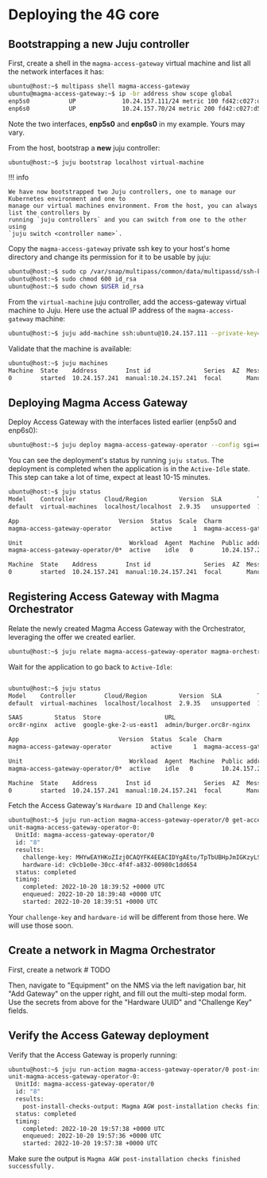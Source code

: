 # Deploying the 4G core

## Bootstrapping a new Juju controller

First, create a shell in the `magma-access-gateway` virtual machine and list all the network 
interfaces it has:

```bash
ubuntu@host:~$ multipass shell magma-access-gateway
ubuntu@magma-access-gateway:~$ ip -br address show scope global
enp5s0           UP             10.24.157.111/24 metric 100 fd42:c027:d54:8986:5054:ff:fe10:62b8/64 
enp6s0           UP             10.24.157.70/24 metric 200 fd42:c027:d54:8986:5054:ff:fe0a:6671/64
```

Note the two interfaces, **enp5s0** and **enp6s0** in my example. Yours may vary.

From the host, bootstrap a **new** juju controller:

```bash
ubuntu@host:~$ juju bootstrap localhost virtual-machine
```
!!! info
    
    We have now bootstrapped two Juju controllers, one to manage our Kubernetes environment and one to 
    manage our virtual machines environment. From the host, you can always list the controllers by 
    running `juju controllers` and you can switch from one to the other using 
    `juju switch <controller name>`.

Copy the `magma-access-gateway` private ssh key to your host's home directory and change its permission
for it to be usable by juju:

```bash
ubuntu@host:~$ sudo cp /var/snap/multipass/common/data/multipassd/ssh-keys/id_rsa .
ubuntu@host:~$ sudo chmod 600 id_rsa
ubuntu@host:~$ sudo chown $USER id_rsa
```

From the `virtual-machine` juju controller, add the access-gateway virtual machine to Juju. Here use
the actual IP address of the `magma-access-gateway` machine:

```bash
ubuntu@host:~$ juju add-machine ssh:ubuntu@10.24.157.111 --private-key=id_rsa
```

Validate that the machine is available:

```bash
ubuntu@host:~$ juju machines
Machine  State    Address        Inst id               Series  AZ  Message
0        started  10.24.157.241  manual:10.24.157.241  focal       Manually provisioned machine
```

## Deploying Magma Access Gateway

Deploy Access Gateway with the interfaces listed earlier (enp5s0 and enp6s0):

```bash
ubuntu@host:~$ juju deploy magma-access-gateway-operator --config sgi=enp5s0 --config s1=enp6s0 --channel=beta --to 0
```

You can see the deployment's status by running `juju status`. The deployment is completed when 
the application is in the `Active-Idle` state. This step can take a lot of time, expect at least 
10-15 minutes.

```bash
ubuntu@host:~$ juju status
Model    Controller        Cloud/Region         Version  SLA          Timestamp
default  virtual-machines  localhost/localhost  2.9.35   unsupported  15:46:28-04:00

App                            Version  Status  Scale  Charm                          Channel  Rev  Exposed  Message
magma-access-gateway-operator           active      1  magma-access-gateway-operator  beta      14  no       

Unit                              Workload  Agent  Machine  Public address  Ports  Message
magma-access-gateway-operator/0*  active    idle   0        10.24.157.241          

Machine  State    Address        Inst id               Series  AZ  Message
0        started  10.24.157.241  manual:10.24.157.241  focal       Manually provisioned machine
```

## Registering Access Gateway with Magma Orchestrator

Relate the newly created Magma Access Gateway with the Orchestrator, leveraging the offer
we created earlier.

```bash
ubuntu@host:~$ juju relate magma-access-gateway-operator magma-orchestrator-k8s:magma-orchestrator.orc8r-nginx
```

Wait for the application to go back to `Active-Idle`:

```bash

ubuntu@host:~$ juju status
Model    Controller        Cloud/Region         Version  SLA          Timestamp
default  virtual-machines  localhost/localhost  2.9.35   unsupported  15:50:07-04:00

SAAS         Status  Store                  URL
orc8r-nginx  active  google-gke-2-us-east1  admin/burger.orc8r-nginx

App                            Version  Status  Scale  Charm                          Channel  Rev  Exposed  Message
magma-access-gateway-operator           active      1  magma-access-gateway-operator  beta      14  no       

Unit                              Workload  Agent  Machine  Public address  Ports  Message
magma-access-gateway-operator/0*  active    idle   0        10.24.157.241          

Machine  State    Address        Inst id               Series  AZ  Message
0        started  10.24.157.241  manual:10.24.157.241  focal       Manually provisioned machine
```

Fetch the Access Gateway's `Hardware ID` and `Challenge Key`:

```bash
ubuntu@host:~$ juju run-action magma-access-gateway-operator/0 get-access-gateway-secrets --wait
unit-magma-access-gateway-operator-0:
  UnitId: magma-access-gateway-operator/0
  id: "8"
  results:
    challenge-key: MHYwEAYHKoZIzj0CAQYFK4EEACIDYgAEto/TpTbUBHpJmIGKzyLSEXtkZ0B9gXpJoBR49jUbj4vy2pO8vdL+0r38kj1NhnGOSF7mnUYwFRFYohodC0jufCYrBhNFmx5KS0qdAHDWzohC4ss7+8zdtkZAToPJvS25
    hardware-id: c9cb1e0e-30cc-4f4f-a832-00980c1dd654
  status: completed
  timing:
    completed: 2022-10-20 18:39:52 +0000 UTC
    enqueued: 2022-10-20 18:39:48 +0000 UTC
    started: 2022-10-20 18:39:51 +0000 UTC
```

Your `challenge-key` and `hardware-id` will be different from those here. We will use those soon.

## Create a network in Magma Orchestrator

First, create a network # TODO

Then, navigate to "Equipment" on the NMS via the left navigation bar, hit "Add Gateway" on the 
upper right, and fill out the multi-step modal form. Use the secrets from above for the 
"Hardware UUID" and "Challenge Key" fields.

## Verify the Access Gateway deployment

Verify that the Access Gateway is properly running:

```bash
ubuntu@host:~$ juju run-action magma-access-gateway-operator/0 post-install-checks --wait
unit-magma-access-gateway-operator-0:
  UnitId: magma-access-gateway-operator/0
  id: "8"
  results:
    post-install-checks-output: Magma AGW post-installation checks finished successfully.
  status: completed
  timing:
    completed: 2022-10-20 19:57:38 +0000 UTC
    enqueued: 2022-10-20 19:57:36 +0000 UTC
    started: 2022-10-20 19:57:38 +0000 UTC
```

Make sure the output is `Magma AGW post-installation checks finished successfully.`
